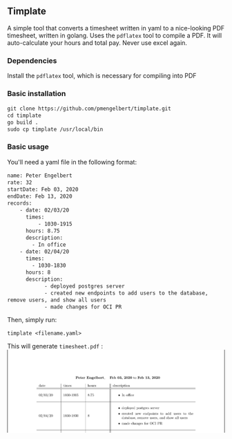## Timplate
A simple tool that converts a timesheet written in yaml to a nice-looking PDF timesheet, written in golang.  Uses the `pdflatex` tool to compile a PDF. It will auto-calculate your hours and total pay. Never use excel again.

### Dependencies
Install the `pdflatex` tool, which is necessary for compiling into PDF

### Basic installation
```
git clone https://github.com/pmengelbert/timplate.git
cd timplate
go build .
sudo cp timplate /usr/local/bin
```

### Basic usage
You'll need a yaml file in the following format:
```
name: Peter Engelbert
rate: 32
startDate: Feb 03, 2020
endDate: Feb 13, 2020
records:
    - date: 02/03/20
      times: 
          - 1030-1915
      hours: 8.75
      description: 
        - In office
    - date: 02/04/20
      times: 
        - 1030-1830
      hours: 8
      description: 
            - deployed postgres server
            - created new endpoints to add users to the database, remove users, and show all users
            - made changes for OCI PR
```

Then, simply run:
```
timplate <filename.yaml>
```
This will generate `timesheet.pdf` :
![](timplate.png)
